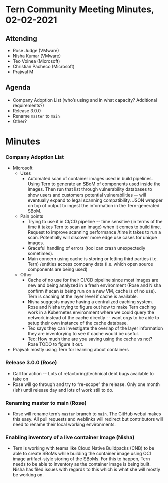 # Tern Community Meeting Minutes, 02-02-2021

## Attending
* Rose Judge (VMware)
* Nisha Kumar (VMware)
* Teo Voinea (Microsoft)
* Christian Pacheco (Microsoft)
* Prajwal M


## Agenda
* Company Adoption List (who’s using and in what capacity? Additional requirements?)
* Release 3.0.0
* Rename `master` to `main`
* Other?

# Minutes

### Company Adoption List
* Microsoft
    * Uses
        * Automated scan of container images used in build pipelines. Using Tern to generate an SBoM of components used inside the images. Then run that list through vulnerability databases to show users and customers potential vulnerabilities -- will eventually expand to legal scanning compatibility. JSON wrapper on top of output to ingest the information in the Tern-generated SBoM.
    * Pain points
        * Trying to use it in CI/CD pipeline -- time sensitive (in terms of the time it takes Tern to scan an image) when it comes to build time. Request to improve scanning performance /time it takes to run a scan. Potentially will discover more edge use cases for unique images.
        * Graceful handling of errors (tool can crash unexpectedly sometimes).
        * Main concern using cache is storing or letting third parties (i.e. Tern) /entities access company data (i.e. which open source components are being used)
    * Other
        * Cache of no use for their CI/CD pipeline since most images are new and being analyzed in a fresh environment (Rose and Nisha confirm if scan is being run on a new VM, cache is of no use). Tern is caching at the layer level if cache is available.
        * Nisha suggests maybe having a centralized caching system. Rose and Nisha trying to figure out how to make Tern caching work in a Kubernetes environment where we could query the network instead of the cache directly -- want orgs to be able to setup their own instance of the cache database.
        * Teo says they can investigate the overlap of the layer information they are inventorying to see if cache would be useful.
        * Teo: How much time are you saving using the cache vs not? Rose TODO to figure it out.
* Prajwal: mostly using Tern for learning about containers

### Release 3.0.0 (Rose)
* Call for action -- Lots of refactoring/technical debt bugs available to take on
* Rose will go through and try to “re-scope” the release. Only one month (ish) until release day and lots of work still to do.

### Renaming master to main (Rose)
* Rose will rename tern’s `master` branch to `main`. The GitHub webui makes this easy. All pull requests and weblinks will redirect but contributors will need to rename their local working environments.

### Enabling inventory of a live container Image (Nisha)
* Tern is working with teams like Cloud Native Buildpacks (CNB) to be able to create SBoMs while building the container image using OCI image artifact-style storing of the SBoMs. For this to happen, Tern needs to be able to inventory as the container image is being built. Nisha has filed issues with regards to this which is what she will mostly be working on.
